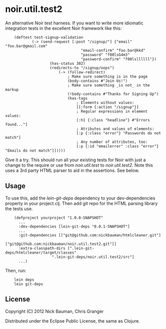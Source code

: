 # noir.util.test2

An alternative Noir test harness. If you want to write more idiomatic integration tests in the excellent Noir framework like this:

        (deftest test-signup-validation
                (-> (send-request [:post "/signup/"] {"email" "foo.bar@gmail.com" 
                                      "email-confirm" "foo.bar@kkd"
                                      "password" "f00lsG4m3" 
                                      "password-confirm" "f00lsllllll"})
                        (has-status 302)
                        (redirects-to "/signup/oops")
                            (-> (follow-redirect)
                                ; Make sure something is in the page
                                (body-contains #"Join Us!")
                                ; Make sure something _is not_ in the markup
                                (!body-contains #"Thanks for Signing Up")
                                (has-tags
                                    ; Elements without values: 
                                    [[:form {:action "/signup"}]
                                    ; Regular expressions in element values:
                                    [:h1 {:class "headline"} #"Errors found..."]
                                    ; Atributes and values of elements:
                                    [:p {:class "error"} "Passwords do not match"]
                                    ; Any number of attributes, too:
                                    [:p {:id "emailerror" :class "error"} "Emails do not match"]]))))

Give it a try. This should run all your existing tests for Noir with just a change to the require  or use from _noir.util.test_ to _noir.util.test2_. Note this uses a 3rd party HTML parser to aid in the assertions. See below.

## Usage

To use this, add the *lein-git-deps* dependency to your dev-dependencies property in your project.clj. Then add git repo for the HTML parsing library the tests use.

        (defproject yourproject "1.0.0-SNAPSHOT"
          ...
          :dev-dependencies [lein-git-deps "0.0.1-SNAPSHOT"]
          ...
		  :git-dependencies [["git@github.com:nickbauman/htmlcleaner.git"]
                             ["git@github.com:nickbauman/noir.util.test2.git"]]
		  :extra-classpath-dirs [".lein-git-deps/htmlcleaner/target/classes"
                         ".lein-git-deps/noir.util.test2/src"]
          ...)

Then, run:

        lein deps
        lein git-deps

## License

Copyright (C) 2012 Nick Bauman, Chris Granger

Distributed under the Eclipse Public License, the same as Clojure.